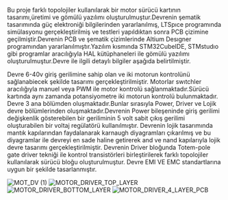 Bu proje farklı topolojiler kullanılarak bir motor sürücü kartının tasarımı,üretimi ve gömülü yazılımı oluşturulmuştur.Devrenin şematik tasarımında güç elektroniği bilgilerinden yararlanılmış, LTSpıce programında simülasyonu gerçekleştirilmiş ve testleri yapıldıktan sonra PCB çizimine geçilmiştir.Devrenin PCB ve şematik çizimlerinde Altium Desıgner programından yararlanılmıştır.Yazılım kısmında STM32CubeIDE, STMstudıo gibi programlar aracılığıyla HAL kütüphaneleri ile gömülü yazılımı oluşturulmuştur.Devre ile ilgili detaylı bilgiler aşağıda belirtilmiştir.

Devre 6-40v giriş gerilimine sahip olan ve iki motorun kontrolünü sağlanabiecek şekilde tasarımı gerçekleştirilmiştir. Motorlar swıtchler aracılığıyla manuel veya PWM ile motor kontrolü sağlanmaktadır.Sürücü kartında aynı zamanda potansiyometre iki motorun  kontrolü bulunmaktadır. Devre 3 ana bölümden oluşmaktadır.Bunlar sırasıyla Power, Driver ve Lojik devre bölümlerinden oluşmaktadır.Devrenin Power bileşeninde giriş gerilimi değişkenlik gösterebilen bir geriliminin 5 volt sabit çıkış gerilimi oluşturabilen bir voltaj regülatörü kullanılmıştır. Devrenin lojik tasarımında mantık kapılarından faydalanarak karnaugh diyagramları çıkarılmış ve bu diyagramlar ile devreyi en sade haline getirerek and ve nand kapılarıyla lojik devre tasarımı gerçekleştirilmiştir. Devrenin Driver bloğunda Totem-pole gate driver tekniği ile kontrol transistörleri birleştirilerek farklı topolojiler kullanılarak sürücü bloğu oluşturulmuştur. Devre EMI VE EMC standartlarına uygun bir şekilde tasarlanmıştır.


![MOT_DV (1)](https://github.com/MUHAMMETGULER35/TOTEM_POLE_GATE_WITH_H_BRIDGE_MOTOR_DRIVER_CARD/assets/156583959/09ebc0b8-e7c4-4a16-a1ad-9608f84aeb65)
![MOTOR_DRIVER_TOP_LAYER](https://github.com/MUHAMMETGULER35/TOTEM_POLE_GATE_WITH_H_BRIDGE_MOTOR_DRIVER_CARD/assets/156583959/b7155f55-f104-47d8-860a-bdc2f6d10f95)
![MOTOR_DRIVER_BOTTOM_LAYER](https://github.com/MUHAMMETGULER35/TOTEM_POLE_GATE_WITH_H_BRIDGE_MOTOR_DRIVER_CARD/assets/156583959/2a0e5699-7b4f-477c-bad3-a804dec22233)
![MOTOR_DRIVER_4_LAYER_PCB](https://github.com/MUHAMMETGULER35/TOTEM_POLE_GATE_WITH_H_BRIDGE_MOTOR_DRIVER_CARD/assets/156583959/a9db0a4d-638e-4a88-a11f-3c653b665ebc)



